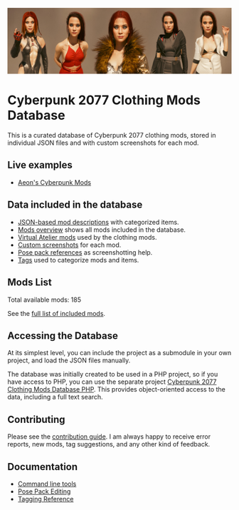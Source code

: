 ![](docs/github_banner.jpg)

# Cyberpunk 2077 Clothing Mods Database

This is a curated database of Cyberpunk 2077 clothing mods, stored in individual 
JSON files and with custom screenshots for each mod.

## Live examples

- [Aeon's Cyberpunk Mods][]

## Data included in the database

- [JSON-based mod descriptions](data/clothing) with categorized items.
- [Mods overview](mods-list.md) shows all mods included in the database.
- [Virtual Atelier mods](docs/atelier-reference.md) used by the clothing mods.
- [Custom screenshots](data/clothing/screens) for each mod.
- [Pose pack references](docs/Poses/pose-reference.md) as screenshotting help.
- [Tags](docs/tagging-reference.md) used to categorize mods and items.

## Mods List

Total available mods: 185

See the [full list of included mods](mods-list.md).  

## Accessing the Database

At its simplest level, you can include the project as a submodule in your own
project, and load the JSON files manually.

The database was initially created to be used in a PHP project, so if you have 
access to PHP, you can use the separate project [Cyberpunk 2077 Clothing Mods Database PHP][].
This provides object-oriented access to the data, including a full text search.

## Contributing

Please see the [contribution guide](docs/contributing.md). I am always happy to 
receive error reports, new mods, tag suggestions, and any other kind of feedback.

## Documentation

- [Command line tools](docs/command-line-tools.md)
- [Pose Pack Editing](docs/pose-pack-editing.md)
- [Tagging Reference](docs/tagging-reference.md)

[Cyberpunk 2077 Clothing Mods Database PHP]: https://github.com/Mistralys/cyberpunk-mod-db-php
[Aeon's Cyberpunk Mods]: https://aeonoftime.com/?article=2024-08-06-cyberpunk-clothing-mods&page=article